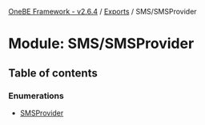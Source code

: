 [OneBE Framework - v2.6.4](../README.md) / [Exports](../modules.md) / SMS/SMSProvider

# Module: SMS/SMSProvider

## Table of contents

### Enumerations

- [SMSProvider](../enums/SMS_SMSProvider.SMSProvider.md)
